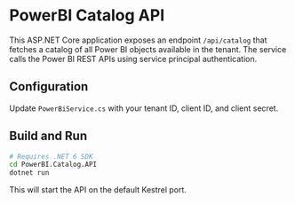 # PowerBI Catalog API

This ASP.NET Core application exposes an endpoint `/api/catalog` that fetches a catalog of all Power BI objects available in the tenant. The service calls the Power BI REST APIs using service principal authentication.

## Configuration

Update `PowerBiService.cs` with your tenant ID, client ID, and client secret.

## Build and Run

```bash
# Requires .NET 6 SDK
cd PowerBI.Catalog.API
dotnet run
```

This will start the API on the default Kestrel port.
